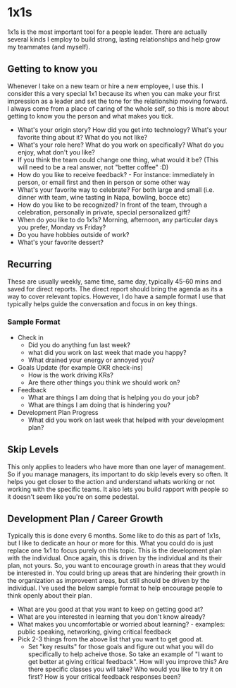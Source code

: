 # 1x1s

1x1s is the most important tool for a people leader.  There are actually several kinds I employ to build strong, lasting relationships and help grow my teammates (and myself).

## Getting to know you

Whenever I take on a new team or hire a new employee, I use this.  I consider this a very special 1x1 because its when you can make your first impression as a leader and set the tone for the relationship moving forward.  I always come from a place of caring of the whole self, so this is more about getting to know you the person and what makes you tick.

* What's your origin story?  How did you get into technology?  What's your favorite thing about it?  What do you not like?
* What's your role here?  What do you work on specifically?  What do you enjoy, what don't you like?
* If you think the team could change one thing, what would it be?  (This will need to be a real answer, not "better coffee" :D)
* How do you like to receive feedback? - For instance: immediately in person, or email first and then in person or some other way
* What's your favorite way to celebrate?  For both large and small (i.e. dinner with team, wine tasting in Napa, bowling, bocce etc)
* How do you like to be recognized?  In front of the team, through a celebration, personally in private, special personalized gift?
* When do you like to do 1x1s?  Morning, afternoon, any particular days you prefer, Monday vs Friday?
* Do you have hobbies outside of work?
* What's your favorite dessert?

## Recurring

These are usually weekly, same time, same day, typically 45-60 mins and saved for direct reports.  The direct report should bring the agenda as its a way to cover relevant topics.  However, I do have a sample format I use that typically helps guide the conversation and focus in on key things.

### Sample Format

* Check in
  * Did you do anything fun last week?
  * what did you work on last week that made you happy?
  * What drained your energy or annoyed you?
* Goals Update (for example OKR check-ins)
  * How is the work driving KRs?
  * Are there other things you think we should work on?
* Feedback
  * What are things I am doing that is helping you do your job?
  * What are things I am doing that is hindering you?
* Development Plan Progress
  * What did you work on last week that helped with your development plan?
  
## Skip Levels

This only applies to leaders who have more than one layer of management.  So if you manage managers, its important to do skip levels every so often.  It helps you get closer to the action and understand whats working or not working with the specific teams.  It also lets you build rapport with people so it doesn't seem like you're on some pedestal.

## Development Plan / Career Growth

Typically this is done every 6 months.  Some like to do this as part of 1x1s, but I like to dedicate an hour or more for this.  What you could do is just replace one 1x1 to focus purely on this topic.  This is the development plan with the individual.  Once again, this is driven by the individual and its their plan, not yours.  So, you want to encourage growth in areas that they would be interested in.  You could bring up areas that are hindering their growth in the organization as improveent areas, but still should be driven by the individual.  I've used the below sample format to help encourage people to think openly about their plan.

* What are you good at that you want to keep on getting good at? 
* What are you interested in learning that you don't know already?
* What makes you uncomfortable or worried about learning? - examples: public speaking, networking, giving critical feedback
* Pick 2-3 things from the above list that you want to get good at.
  * Set "key results" for those goals and figure out what you will do specifically to help acheive those.  So take an example of "I want to get better at giving critical feedback".  How will you improve this?  Are there specific classes you will take?  Who would you like to try it on first?  How is your critical feedback responses been?
